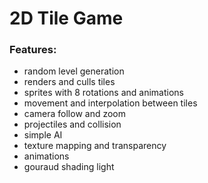 # 2D Tile Game
### Features:
- random level generation
- renders and culls tiles
- sprites with 8 rotations and animations
- movement and interpolation between tiles
- camera follow and zoom
- projectiles and collision
- simple AI
- texture mapping and transparency
- animations
- gouraud shading light

